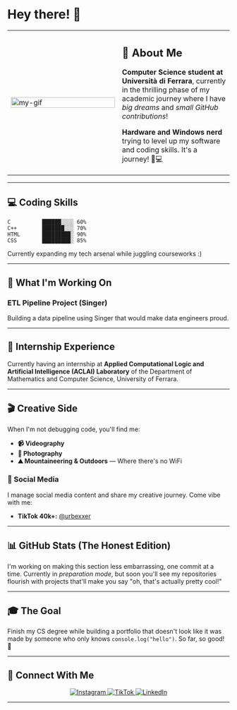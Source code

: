 # Hey there! 👋

<div align="center">
  <table>
    <tr>
      <td width="50%">
        <img src="https://media.giphy.com/media/v1.Y2lkPTc5MGI3NjExaThremJjeXdocHlqb3hxNWZkNGM5Zmh4cmsxN2JjY2k5c3JhaDlpZiZlcD12MV9naWZzX3NlYXJjaCZjdD1n/g88xUM1rTwjfLhoRYP/giphy.gif" width="100%" alt="my-gif">
      </td>
      <td width="50%" valign="top">
        <h2>🚀 About Me</h2>
        <p><strong>Computer Science student at Università di Ferrara</strong>, currently in the thrilling phase of my academic journey where I have <em>big dreams</em> and <em>small GitHub contributions</em>!</p>
        <p><strong>Hardware and Windows nerd</strong> trying to level up my software and coding skills. It's a journey! 🔧💻</p>
      </td>
    </tr>
  </table>
</div>

---

## 💻 Coding Skills

```
C          ██████░░░░ 60%
C++        ███████░░░ 70%
HTML       █████████░ 90%
CSS        █████████░ 85%
```

Currently expanding my tech arsenal while juggling courseworks :)

---

## 🎯 What I'm Working On

### ETL Pipeline Project (Singer)
Building a data pipeline using Singer that would make data engineers proud.

---

## 💼 Internship Experience

Currently having an internship at **Applied Computational Logic and Artificial Intelligence (ACLAI) Laboratory** of the Department of Mathematics and Computer Science, University of Ferrara.

---

## 🎬 Creative Side

When I'm not debugging code, you'll find me:

- **📹 Videography** 
- **📸 Photography** 
- **⛰️ Mountaineering & Outdoors** — Where there's no WiFi

### 🎵 Social Media

I manage social media content and share my creative journey. Come vibe with me:

- **TikTok 40k+:** [@urbexxer](https://www.tiktok.com/@urbexxer)

---

## 📊 GitHub Stats (The Honest Edition)

I'm working on making this section less embarrassing, one commit at a time. Currently in *preparation mode*, but soon you'll see my repositories flourish with projects that'll make you say "oh, that's actually pretty cool!"

---

## 🎓 The Goal

Finish my CS degree while building a portfolio that doesn't look like it was made by someone who only knows `console.log("hello")`. So far, so good! 🚀

---

## 🔗 Connect With Me

<div align="center">
  <a href="https://www.instagram.com/rrrriccardo/" target="_blank">
    <img src="https://img.shields.io/badge/Instagram-E4405F?style=for-the-badge&logo=instagram&logoColor=white" alt="Instagram">
  </a>
  <a href="https://www.tiktok.com/@urbexxer" target="_blank">
    <img src="https://img.shields.io/badge/TikTok-000000?style=for-the-badge&logo=tiktok&logoColor=white" alt="TikTok">
  </a>
  <a href="https://www.linkedin.com/in/riccardo-palazzi-21512221b/" target="_blank">
    <img src="https://img.shields.io/badge/LinkedIn-0077B5?style=for-the-badge&logo=linkedin&logoColor=white" alt="LinkedIn">
  </a>
</div>

---
